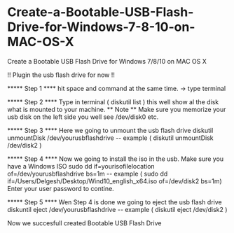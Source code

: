 # Create-a-Bootable-USB-Flash-Drive-for-Windows-7-8-10-on-MAC-OS-X
Create a Bootable USB Flash Drive for Windows 7/8/10 on MAC OS X


!! Plugin the usb flash drive for now !!

***** Step 1 ****
hit space and command at the same time.
-> type terminal

***** Step 2 ****
Type in terminal ( diskutil list ) this well show al the disk what is mounted to your machine.
  ** Note ** Make sure you memorize your usb disk on the left side you well see /dev/disk0 etc.
  
 ***** Step 3 ****
 Here we going to unmount the usb flash drive 
 diskutil unmountDisk /dev/yourusbflashdrive
 -- example (  diskutil unmountDisk /dev/disk2 )
 
  ***** Step 4 ****
Now we going to install the iso in the usb. Make sure you have a Windows ISO 
sudo dd if=yourisofilelocation of=/dev/yourusbflashdrive bs=1m
 -- example ( sudo dd if=/Users/Delgesh/Desktop/Wind10_english_x64.iso of=/dev/disk2 bs=1m)
Enter your user password to contine.

 ***** Step 5 ****
 Wen Step 4 is done we going to eject the usb flash drive
 diskuntil eject /dev/yourusbflashdrive
 -- example ( diskutil eject /dev/disk2 )


Now we succesfull created Bootable USB Flash Drive


